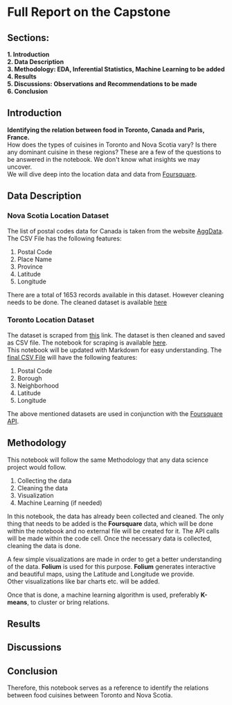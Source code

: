 # Full Report on the Capstone

## Sections:
**1. Introduction**  
**2. Data Description**  
**3. Methodology: EDA, Inferential Statistics, Machine Learning to be added**  
**4. Results**  
**5. Discussions: Observations and Recommendations to be made**  
**6. Conclusion**


## Introduction
**Identifying the relation between food in Toronto, Canada and Paris, France.**  
How does the types of cuisines in Toronto and Nova Scotia vary?
Is there any dominant cuisine in these regions?
These are a few of the questions to be answered in the notebook. We don't know what insights we may uncover.  
We will dive deep into the location data and data from [Foursquare](https://foursquare.com).

## Data Description
### Nova Scotia Location Dataset
The list of postal codes data for Canada is taken from the website [AggData](www.aggdata.com).
The CSV File has the following features:
1. Postal Code
2. Place Name
3. Province
4. Latitude
5. Longitude

There are a total of 1653 records available in this dataset.
However cleaning needs to be done. The cleaned dataset is available [here](https://github.com/KrishnaChaitanya1/Coursera_Capstone/blob/master/Final%20Capstone%20Project/Data%20Files/Nova%20Scotia%20Postal%20Code.csv)

### Toronto Location Dataset
The dataset is scraped from [this](https://en.wikipedia.org/wiki/List_of_postal_codes_of_Canada:_M) link.
The dataset is then cleaned and saved as CSV file. The notebook for scraping is available [here](https://github.com/KrishnaChaitanya1/Coursera_Capstone/blob/master/Final%20Capstone%20Project/Scraping%20for%20Toronto%20Postal%20Codes.ipynb).  
This notebook will be updated with Markdown for easy understanding.
The [final CSV File](https://github.com/KrishnaChaitanya1/Coursera_Capstone/blob/master/Final%20Capstone%20Project/Data%20Files/Toronto%20Postal%20Codes.csv) will have the following features:
1. Postal Code
2. Borough
3. Neighborhood
4. Latitude
5. Longitude

The above mentioned datasets are used in conjunction with the [Foursquare API](https://foursquare.com/).

## Methodology
This notebook will follow the same Methodology that any data science project would follow.
1. Collecting the data
2. Cleaning the data
3. Visualization
4. Machine Learning (if needed)  

In this notebook, the data has already been collected and cleaned. The only thing that needs to be added is
the **Foursquare** data, which will be done within the notebook and no external file will be created for it.
The API calls will be made within the code cell. Once the necessary data is collected, cleaning the data is done.  

A few simple visualizations are made in order to get a better understanding of the data. **Folium** is used for this purpose.
**Folium** generates interactive and beautiful maps, using the Latitude and Longitude we provide.  
Other visualizations like bar charts etc. will be added.

Once that is done, a machine learning algorithm is used, preferably **K-means**, to cluster or bring relations.

## Results





## Discussions



## Conclusion
Therefore, this notebook serves as a reference to identify the relations between food cuisines between Toronto and Nova Scotia.
